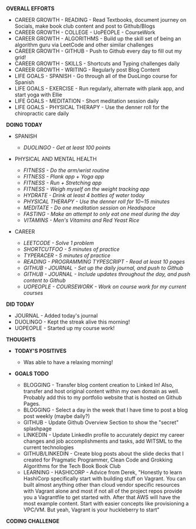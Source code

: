 **OVERALL EFFORTS**

- CAREER GROWTH - READING - Read Textbooks, document journey on Socials, make book club content and post to Github/Blogs
- CAREER GROWTH - COLLEGE - UoPEOPLE - CourseWork
- CAREER GROWTH - ALGORITHMS - Build up the skill set of being an algorithm guru via LeetCode and other similar challenges
- CAREER GROWTH - GITHUB - Push to Github every day to fill out my grid!
- CAREER GROWTH - SKILLS - Shortcuts and Typing challenges daily
- CAREER GROWTH - WRITING - Regularly post Blog Content
- LIFE GOALS - SPANISH - Go through all of the DuoLingo course for Spanish
- LIFE GOALS - EXERCISE - Run regularly, alternate with plank app, and start yoga with Ellie
- LIFE GOALS - MEDITATION - Short meditation session daily
- LIFE GOALS - PHYSICAL THERAPY - Use the denner roll for the chiropractic care daily

**DOING TODAY**

- SPANISH

  - _DUOLINGO - Get at least 100 points_

- PHYSICAL AND MENTAL HEALTH

  - _FITNESS - Do the arm/wrist routine_
  - _FITNESS - Plank app + Yoga app_
  - _FITNESS - Run + Stretching app_
  - _FITNESS - Weigh myself on the weight tracking app_
  - _HYDRATE - Drink at least 4 bottles of water today_
  - _PHYSICAL THERAPY - Use the denner roll for 10~15 minutes_
  - _MEDITATE - Do one meditation session on Headspace_
  - _FASTING - Make an attempt to only eat one meal during the day_
  - _VITAMINS - Men's Vitamins and Red Yeast Rice_

- CAREER

  - _LEETCODE - Solve 1 problem_
  - _SHORTCUTFOO - 5 minutes of practice_
  - _TYPERACER - 5 minutes of practice_
  - _READING - PROGRAMMING TYPESCRIPT - Read at least 10 pages_
  - _GITHUB - JOURNAL - Set up the daily journal, and push to Github_
  - _GITHUB - JOURNAL - Include updates throughout the day, and push content to Github_
  - _UOPEOPLE - COURSEWORK - Work on course work for my current courses_

**DID TODAY**

- JOURNAL - Added today's journal
- DUOLINGO - Kept the streak alive this morning!
- UOPEOPLE - Started up my course work!

**THOUGHTS**

- **TODAY'S POSITIVES**

  - Was able to have a relaxing morning!

- **GOALS TODO**

  - BLOGGING - Transfer blog content creation to Linked In! Also, transfer and host original content within my own domain as well. Probably add this to my portfolio website that is hosted on Github Pages.
  - BLOGGING - Select a day in the week that I have time to post a blog post weekly (maybe daily?)
  - GITHUB - Update Github Overview Section to show the "secret" splashpage
  - LINKEDIN - Update LinkedIn profile to accurately depict my career changes and job accomplishments and tasks, add WITSML to the current technologies
  - GITHUB/LINKEDIN - Create blog posts about the slide decks that I created for Pragmatic Programmer, Clean Code and Grokking Algorithms for the Tech Book Book Club
  - LEARNING - HASHICORP - Advice from Derek, "Honestly to learn HashiCorp specifically start with building stuff on Vagrant. You can built almost anything other than cloud vendor specific resources with Vagrant alone and most if not all of the project repos provide you a Vagrantfile to get started with. After that AWS will have the most example content. Start with easier concepts like provisioning a VPC/VM. But yeah, Vagrant is your huckleberry to start"

**CODING CHALLENGE**

```js

```

